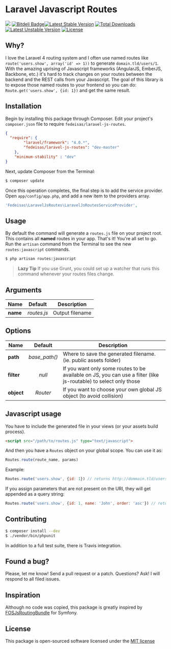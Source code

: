 Laravel Javascript Routes
=========================

[![](https://secure.travis-ci.org/fedeisas/laravel-js-routes.png)](http://travis-ci.org/fedeisas/laravel-js-routes)
[![Bitdeli Badge](https://d2weczhvl823v0.cloudfront.net/fedeisas/laravel-js-routes/trend.png)](https://bitdeli.com/free "Bitdeli Badge")[![Latest Stable Version](https://poser.pugx.org/fedeisas/laravel-js-routes/v/stable.png)](https://packagist.org/packages/fedeisas/laravel-js-routes) [![Total Downloads](https://poser.pugx.org/fedeisas/laravel-js-routes/downloads.png)](https://packagist.org/packages/fedeisas/laravel-js-routes) [![Latest Unstable Version](https://poser.pugx.org/fedeisas/laravel-js-routes/v/unstable.png)](https://packagist.org/packages/fedeisas/laravel-js-routes) [![License](https://poser.pugx.org/fedeisas/laravel-js-routes/license.png)](https://packagist.org/packages/fedeisas/laravel-js-routes)


## Why?
I love the Laravel 4 routing system and I often use named routes like `route('users.show', array('id' => 1))` to generate `domain.tld/users/1`.
With the amazing uprising of Javascript frameworks (AngularJS, EmberJS, Backbone, etc.) it's hard to track changes on your routes between the backend and the REST calls from your Javascript.
The goal of this library is to expose those named routes to your frontend so you can do: `Route.get('users.show', {id: 1})` and get the same result.


## Installation

Begin by installing this package through Composer. Edit your project's `composer.json` file to require `fedeisas/laravel-js-routes`.

```json
{
  "require": {
        "laravel/framework": "4.0.*",
        "fedeisas/laravel-js-routes": "dev-master"
    },
    "minimum-stability" : "dev"
}
```

Next, update Composer from the Terminal:
```bash
$ composer update
```

Once this operation completes, the final step is to add the service provider. Open `app/config/app.php`, and add a new item to the providers array.
```php
'Fedeisas\LaravelJsRoutes\LaravelJsRoutesServiceProvider',
```

## Usage
By default the command will generate a `routes.js` file on your project root. This contains all **named** routes in your app.
That's it! You're all set to go. Run the `artisan` command from the Terminal to see the new `routes:javascript` commands.
```bash
$ php artisan routes:javascript
```
> **Lazy Tip** If you use Grunt, you could set up a watcher that runs this command whenever your routes files change.

## Arguments
| Name     | Default     | Description     |
| -------- |:-----------:| --------------- |
| **name** | *routes.js* | Output filename |

## Options
| Name     | Default     | Description     |
| -------- |:-----------:| --------------- |
| **path**   | *base_path()* | Where to save the generated filename. (ie. public assets folder) |
| **filter** | *null*        | If you want only some routes to be available on JS, you can use a filter (like js-routable) to select only those |
| **object** | *Router*      | If you want to choose your own global JS object (to avoid collision) |

## Javascript usage
You have to include the generated file in your views (or your assets build process).
```html
<script src="/path/to/routes.js" type="text/javascript">
```

And then you have a `Routes` object on your global scope. You can use it as:
```javascript
Routes.route(route_name, params)
```

Example:
```javascript
Routes.route('users.show', {id: 1}) // returns http://dommain.tld/users/1
```

If you assign parameters that are not present on the URI, they will get appended as a query string:
```javascript
Routes.route('users.show', {id: 1, name: 'John', order: 'asc'}) // returns http://dommain.tld/users/1?name=John&order=asc
```

## Contributing
```bash
$ composer install --dev
$ ./vendor/bin/phpunit
```
In addition to a full test suite, there is Travis integration.

## Found a bug?
Please, let me know! Send a pull request or a patch. Questions? Ask! I will respond to all filed issues.

## Inspiration
Although no code was copied, this package is greatly inspired by [FOSJsRoutingBundle](https://github.com/FriendsOfSymfony/FOSJsRoutingBundle) for Symfony.

## License
This package is open-sourced software licensed under the [MIT license](http://opensource.org/licenses/MIT)